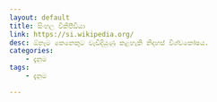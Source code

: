 ```yaml
---
layout: default
title: සිංහල විකිපීඩියා
link: https://si.wikipedia.org/
desc: ඕනෑම කෙනෙකුට වැඩිදියුණු කළහැකි නිදහස් විශ්‍‍වකෝෂ‍ය‍.
categories:
    - දැනුම 
tags:
    - දැනුම 

---
```

